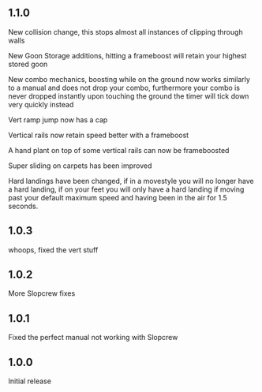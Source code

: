 
## 1.1.0
New collision change, this stops almost all instances of clipping through walls

New Goon Storage additions, hitting a frameboost will retain your highest stored goon

New combo mechanics, boosting while on the ground now works similarly to a manual and does not drop your combo, furthermore your combo is never dropped instantly upon touching the ground the timer will tick down very quickly instead

Vert ramp jump now has a cap

Vertical rails now retain speed better with a frameboost

A hand plant on top of some vertical rails can now be frameboosted

Super sliding on carpets has been improved

Hard landings have been changed, if in a movestyle you will no longer have a hard landing, if on your feet you will only have a hard landing if moving past your default maximum speed and having been in the air for 1.5 seconds.

## 1.0.3
whoops, fixed the vert stuff

## 1.0.2
More Slopcrew fixes

## 1.0.1
Fixed the perfect manual not working with Slopcrew

## 1.0.0
Initial release
